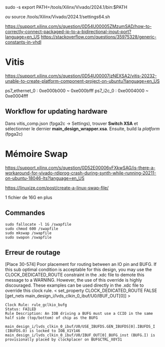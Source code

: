 

sudo -s
export PATH=/tools/Xilinx/Vivado/2024.1/bin:$PATH

*ou*
source /tools/Xilinx/Vivado/2024.1/settings64.sh

https://support.xilinx.com/s/question/0D54U00005ZMzumSAD/how-to-correctly-connect-packaged-ip-to-a-bidirectional-inout-port?language=en_US
https://stackoverflow.com/questions/35975328/generic-constants-in-vhdl
# Vitis

https://support.xilinx.com/s/question/0D54U00007jzNEXSA2/vitis-20232-unable-to-create-platform-component-project-on-ubuntu?language=en_US

ps7_ethernet_0 : 0xe000b000 ~ 0xe000bfff
ps7_i2c_0 : 0xe0004000 ~ 0xe0004fff
## Workflow for updating hardware 

Dans vitis_comp.json (fpga2c -> Settings), trouver **Switch XSA** et sélectionner le dernier **main_design_wrapper.xsa**.
Ensuite, build la *platform* (fpga2c)
# Mémoire Swap

https://support.xilinx.com/s/question/0D52E00006vFXkwSAG/is-there-a-workaround-for-vivado-rdiprog-crash-during-synth-while-running-20211-on-ubuntu-18046-lts?language=en_US

https://linuxize.com/post/create-a-linux-swap-file/

1 fichier de 16G en plus

## Commandes

```
sudo fallocate -l 1G /swapfile
sudo chmod 600 /swapfile
sudo mkswap /swapfile
sudo swapon /swapfile

```

## Erreur de routage

\[Place 30-574\] Poor placement for routing between an IO pin and BUFG. If this sub optimal condition is acceptable for this design, you may use the CLOCK_DEDICATED_ROUTE constraint in the .xdc file to demote this message to a WARNING. However, the use of this override is highly discouraged. These examples can be used directly in the .xdc file to override this clock rule.
	< set_property CLOCK_DEDICATED_ROUTE FALSE [get_nets main_design_i/lvds_clkin_0_ibuf/U0/IBUF_OUT[0]] >

	Clock Rule: rule_gclkio_bufg
	Status: FAILED
	Rule Description: An IOB driving a BUFG must use a CCIO in the same half side (top/bottom) of chip as the BUFG

	main_design_i/lvds_clkin_0_ibuf/U0/USE_IBUFDS.GEN_IBUFDS[0].IBUFDS_I (IBUFDS.O) is locked to IOB_X1Y146
	main_design_i/lvds_clkin_0_ibuf/U0/IBUF_OUT[0]_BUFG_inst (BUFG.I) is provisionally placed by clockplacer on BUFGCTRL_X0Y31

